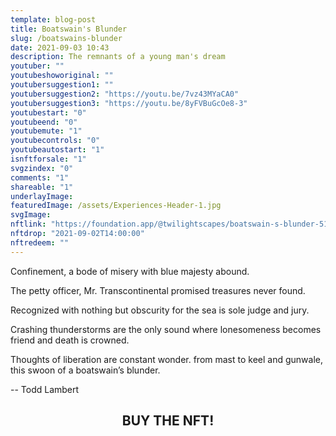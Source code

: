 ```yaml
---
template: blog-post
title: Boatswain's Blunder
slug: /boatswains-blunder
date: 2021-09-03 10:43
description: The remnants of a young man's dream
youtuber: ""
youtubeshoworiginal: ""
youtubersuggestion1: ""
youtubersuggestion2: "https://youtu.be/7vz43MYaCA0"
youtubersuggestion3: "https://youtu.be/8yFVBuGcOe8-3"
youtubestart: "0"
youtubeend: "0"
youtubemute: "1"
youtubecontrols: "0"
youtubeautostart: "1"
isnftforsale: "1"
svgzindex: "0"
comments: "1"
shareable: "1"
underlayImage: 
featuredImage: /assets/Experiences-Header-1.jpg
svgImage: 
nftlink: "https://foundation.app/@twilightscapes/boatswain-s-blunder-51680"
nftdrop: "2021-09-02T14:00:00"
nftredeem: ""
---
```

Confinement, a bode of misery with blue majesty abound.

The petty officer, Mr. Transcontinental promised treasures never found.

Recognized with nothing but obscurity for the sea is sole judge and jury.

Crashing thunderstorms are the only sound where lonesomeness becomes friend and death is crowned.

Thoughts of liberation are constant wonder. from mast to keel and gunwale, this swoon of a boatswain’s blunder.

-- Todd Lambert



<!-- <iframe allow="autoplay *; encrypted-media *; fullscreen *" frameborder="0" height="150" style="width:100%;max-width:660px;margin:0 auto;overflow:hidden;background:transparent; border:none;border-radius:12px" sandbox="allow-forms allow-popups allow-same-origin allow-scripts allow-storage-access-by-user-activation allow-top-navigation-by-user-activation" src="https://embed.music.apple.com/us/album/in-the-waiting-line-feat-sophie-barker/1326613056?i=1326613564"></iframe> -->


<h2 class="neonText" style="text-align: center;">BUY THE NFT!</h2>



 

<!-- XjuLZwlDxh8 -->